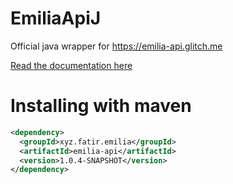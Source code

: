 # EmiliaApiJ

Official java wrapper for https://emilia-api.glitch.me

[Read the documentation here](https://sharifpoetra.github.io/EmiliaApiJ/)

# Installing with maven

```xml
<dependency>
  <groupId>xyz.fatir.emilia</groupId>
  <artifactId>emilia-api</artifactId>
  <version>1.0.4-SNAPSHOT</version>
</dependency>
```
